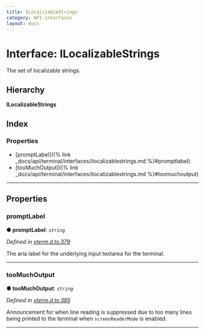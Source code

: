 ```yaml
---
title: ILocalizableStrings
category: API-interfaces
layout: docs
---
```



# Interface: ILocalizableStrings

The set of localizable strings.

## Hierarchy

**ILocalizableStrings**

## Index

### Properties

* [promptLabel]({% link _docs/api/terminal/interfaces/ilocalizablestrings.md %}#promptlabel)
* [tooMuchOutput]({% link _docs/api/terminal/interfaces/ilocalizablestrings.md %}#toomuchoutput)

---

## Properties

<a id="promptlabel"></a>

###  promptLabel

**● promptLabel**: *`string`*

*Defined in [xterm.d.ts:379](https://github.com/xtermjs/xterm.js/blob/4.4.0/typings/xterm.d.ts#L379)*

The aria label for the underlying input textarea for the terminal.

___
<a id="toomuchoutput"></a>

###  tooMuchOutput

**● tooMuchOutput**: *`string`*

*Defined in [xterm.d.ts:385](https://github.com/xtermjs/xterm.js/blob/4.4.0/typings/xterm.d.ts#L385)*

Announcement for when line reading is suppressed due to too many lines being printed to the terminal when `screenReaderMode` is enabled.

___

